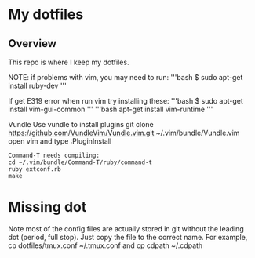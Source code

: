 # My dotfiles

## Overview
This repo is where I keep my dotfiles.

NOTE: if problems with vim, you may need to run:
'''bash 
$ sudo apt-get install ruby-dev
'''

If get E319 error when run vim try installing these:
'''bash
$ sudo apt-get install vim-gui-common
'''
'''bash
apt-get install vim-runtime
'''


Vundle
    Use vundle to install plugins
    git clone https://github.com/VundleVim/Vundle.vim.git ~/.vim/bundle/Vundle.vim
    open vim and type :PluginInstall

    Command-T needs compiling:
    cd ~/.vim/bundle/Command-T/ruby/command-t
    ruby extconf.rb
    make

Missing dot
===========
Note most of the config files are actually stored in git without the leading dot (period, full stop).
Just copy the file to the correct name. For example, cp dotfiles/tmux.conf ~/.tmux.conf 
and cp cdpath ~/.cdpath
